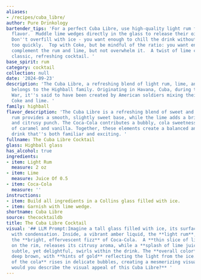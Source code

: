 ```yaml
---
aliases:
- /recipes/cuba_libre/
author: Pure Drinkology
bartender_tips: 'For a perfect Cuba Libre, use high-quality light rum for a clean
  flavor.  Muddle lime wedges directly in the glass to release their oils and fragrance.
  Don''t overfill with ice - you want enough to chill the drink without diluting it
  too quickly.  Top with Coke, but be mindful of the ratio: you want enough Coke to
  complement the rum and lime, but not overwhelm it.  A twist of lime completes the
  classic, refreshing cocktail. '
base_spirit: rum
category: cocktail
collection: null
date: '2024-09-23'
description: 'The Cuba Libre, a refreshing blend of light rum, lime, and Coca-Cola,
  belongs to the Highball family. Originating in Havana, Cuba, during the Spanish-American
  War, it''s said to have been created by American soldiers mixing their rum with
  Coke and lime. '
family: highball
flavor_description: 'The Cuba Libre is a refreshing blend of sweet and tart. The light
  rum provides a smooth, slightly sweet base, while the lime adds a bright acidity
  and citrusy punch. The Coca-Cola contributes a bubbly, cola sweetness with hints
  of caramel and vanilla. Together, these elements create a balanced and thirst-quenching
  drink that''s both familiar and exciting. '
fullname: The Cuba Libre Cocktail
glass: Highball glass
has_alcohol: true
ingredients:
- item: Light Rum
  measure: 2 oz
- item: Lime
  measure: Juice Of 0.5
- item: Coca-Cola
  measure: ''
instructions:
- item: Build all ingredients in a Collins glass filled with ice.
- item: Garnish with lime wedge.
shortname: Cuba Libre
source: thecocktaildb
title: The Cuba Libre Cocktail
visual: '## LLM Prompt:Imagine a tall glass filled with ice, its surface glistening
  with condensation. Inside, a vibrant amber liquid, the **light rum**, swirls with
  the **bright, effervescent fizz** of Coca-Cola.  A **thin slice of lime**, perched
  on the rim, releases its citrusy aroma, while a **splash of lime juice** creates
  subtle, yet delightful, swirls within the drink. The **overall color** is a rich,
  deep brown, with **hints of gold** reflecting the light from the ice. The **fizz
  of the cola** rises in delicate bubbles, creating a mesmerizing visual effect.  **How
  would you describe the visual appeal of this Cuba Libre?** '
---
```



